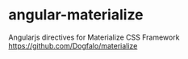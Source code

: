 angular-materialize
===================

Angularjs directives for Materialize CSS Framework https://github.com/Dogfalo/materialize
